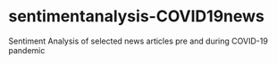 # sentimentanalysis-COVID19news
Sentiment Analysis of selected news articles pre and during COVID-19 pandemic
